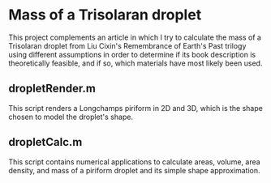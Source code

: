 # Mass of a Trisolaran droplet

This project complements an article in which I try to calculate the mass of a Trisolaran droplet from Liu Cixin's Remembrance of Earth's Past trilogy using different assumptions in order to determine if its book description is theoretically feasible, and if so, which materials have most likely been used.

## dropletRender.m
This script renders a Longchamps piriform in 2D and 3D, which is the shape chosen to model the droplet's shape.

## dropletCalc.m
This script contains numerical applications to calculate areas, volume, area density, and mass of a piriform droplet and its simple shape approximation.